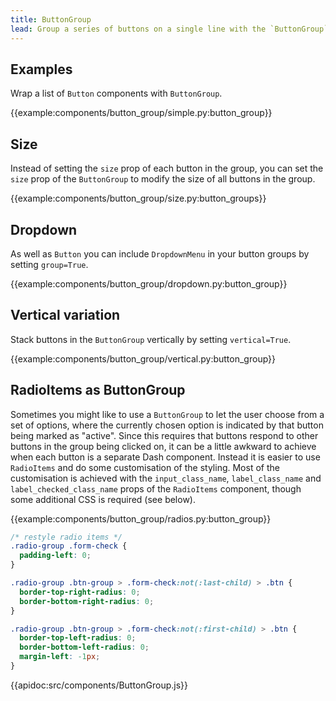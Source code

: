 ```yaml
---
title: ButtonGroup
lead: Group a series of buttons on a single line with the `ButtonGroup` component.
---
```


## Examples

Wrap a list of `Button` components with `ButtonGroup`.

{{example:components/button_group/simple.py:button_group}}

## Size

Instead of setting the `size` prop of each button in the group, you can set the `size` prop of the `ButtonGroup` to modify the size of all buttons in the group.

{{example:components/button_group/size.py:button_groups}}

## Dropdown

As well as `Button` you can include `DropdownMenu` in your button groups by setting `group=True`.

{{example:components/button_group/dropdown.py:button_group}}

## Vertical variation

Stack buttons in the `ButtonGroup` vertically by setting `vertical=True`.

{{example:components/button_group/vertical.py:button_group}}

## RadioItems as ButtonGroup

Sometimes you might like to use a `ButtonGroup` to let the user choose from a set of options, where the currently chosen option is indicated by that button being marked as "active". Since this requires that buttons respond to other buttons in the group being clicked on, it can be a little awkward to achieve when each button is a separate Dash component. Instead it is easier to use `RadioItems` and do some customisation of the styling. Most of the customisation is achieved with the `input_class_name`, `label_class_name` and `label_checked_class_name` props of the `RadioItems` component, though some additional CSS is required (see below).

{{example:components/button_group/radios.py:button_group}}

```css
/* restyle radio items */
.radio-group .form-check {
  padding-left: 0;
}

.radio-group .btn-group > .form-check:not(:last-child) > .btn {
  border-top-right-radius: 0;
  border-bottom-right-radius: 0;
}

.radio-group .btn-group > .form-check:not(:first-child) > .btn {
  border-top-left-radius: 0;
  border-bottom-left-radius: 0;
  margin-left: -1px;
}
```

{{apidoc:src/components/ButtonGroup.js}}
